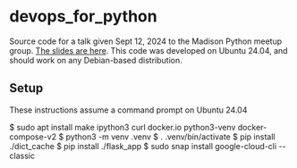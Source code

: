 # devops_for_python

Source code for a talk given Sept 12, 2024 to the Madison Python meetup group.  [The slides are here](https://docs.google.com/presentation/d/1cAMi5Bdfh6kbpHf4BgFQsk_2rY-3LdT5Hi6bVLpGOec/edit#slide=id.p).  This code was developed on Ubuntu 24.04, and should work on any Debian-based distribution.


## Setup 

These instructions assume a command prompt on Ubuntu 24.04

   $ sudo apt install make ipython3 curl docker.io python3-venv docker-compose-v2
   $ python3 -m venv .venv
   $ . .venv/bin/activate
   $ pip install ./dict_cache
   $ pip install ./flask_app
   $ sudo snap install google-cloud-cli --classic

